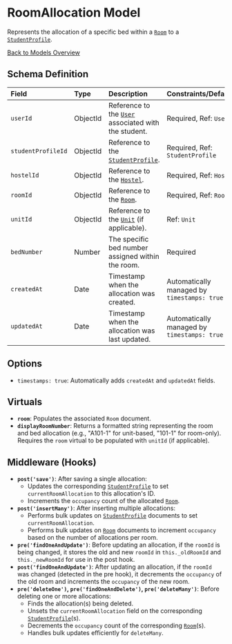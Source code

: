# RoomAllocation Model

Represents the allocation of a specific bed within a [`Room`](Room.md) to a [`StudentProfile`](StudentProfile.md).

[Back to Models Overview](README.md)

## Schema Definition

| Field              | Type     | Description                                                     | Constraints/Defaults                        |
| :----------------- | :------- | :-------------------------------------------------------------- | :------------------------------------------ |
| `userId`           | ObjectId | Reference to the [`User`](User.md) associated with the student. | Required, Ref: `User`                       |
| `studentProfileId` | ObjectId | Reference to the [`StudentProfile`](StudentProfile.md).         | Required, Ref: `StudentProfile`             |
| `hostelId`         | ObjectId | Reference to the [`Hostel`](Hostel.md).                         | Required, Ref: `Hostel`                     |
| `roomId`           | ObjectId | Reference to the [`Room`](Room.md).                             | Required, Ref: `Room`                       |
| `unitId`           | ObjectId | Reference to the [`Unit`](Unit.md) (if applicable).             | Ref: `Unit`                                 |
| `bedNumber`        | Number   | The specific bed number assigned within the room.               | Required                                    |
| `createdAt`        | Date     | Timestamp when the allocation was created.                      | Automatically managed by `timestamps: true` |
| `updatedAt`        | Date     | Timestamp when the allocation was last updated.                 | Automatically managed by `timestamps: true` |

## Options

- `timestamps: true`: Automatically adds `createdAt` and `updatedAt` fields.

## Virtuals

- **`room`**: Populates the associated `Room` document.
- **`displayRoomNumber`**: Returns a formatted string representing the room and bed allocation (e.g., "A101-1" for unit-based, "101-1" for room-only). Requires the `room` virtual to be populated with `unitId` (if applicable).

## Middleware (Hooks)

- **`post('save')`**: After saving a single allocation:
  - Updates the corresponding [`StudentProfile`](StudentProfile.md) to set `currentRoomAllocation` to this allocation's ID.
  - Increments the `occupancy` count of the allocated [`Room`](Room.md).
- **`post('insertMany')`**: After inserting multiple allocations:
  - Performs bulk updates on [`StudentProfile`](StudentProfile.md) documents to set `currentRoomAllocation`.
  - Performs bulk updates on [`Room`](Room.md) documents to increment `occupancy` based on the number of allocations per room.
- **`pre('findOneAndUpdate')`**: Before updating an allocation, if the `roomId` is being changed, it stores the old and new `roomId` in `this._oldRoomId` and `this._newRoomId` for use in the post hook.
- **`post('findOneAndUpdate')`**: After updating an allocation, if the `roomId` was changed (detected in the pre hook), it decrements the `occupancy` of the old room and increments the `occupancy` of the new room.
- **`pre('deleteOne')`, `pre('findOneAndDelete')`, `pre('deleteMany')`**: Before deleting one or more allocations:
  - Finds the allocation(s) being deleted.
  - Unsets the `currentRoomAllocation` field on the corresponding [`StudentProfile`](StudentProfile.md)(s).
  - Decrements the `occupancy` count of the corresponding [`Room`](Room.md)(s).
  - Handles bulk updates efficiently for `deleteMany`.
